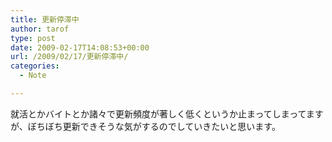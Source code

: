 ```yaml
---
title: 更新停滞中
author: tarof
type: post
date: 2009-02-17T14:08:53+00:00
url: /2009/02/17/更新停滞中/
categories:
  - Note

---
```

就活とかバイトとか諸々で更新頻度が著しく低くというか止まってしまってますが、ぼちぼち更新できそうな気がするのでしていきたいと思います。